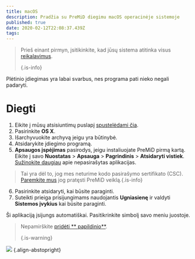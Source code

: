 ```yaml
---
title: macOS
description: Pradžia su PreMiD diegimu macOS operacinėje sistemoje
published: true
date: 2020-02-12T22:08:37.439Z
tags:
---
```


> Prieš einant pirmyn, įsitikinkite, kad jūsų sistema atitinka visus [reikalavimus](/install/requirements). 
> 
> {.is-info}

Plėtinio įdiegimas yra labai svarbus, nes programa pati nieko negali padaryti.

# Diegti
1. Eikite į mūsų atsisiuntimų puslapį [spustelėdami čia](https://premid.app/downloads).
2. Pasirinkite **OS X**.
3. Išarchyvuokite archyvą jeigu yra būtinybė.
4. Atsidarykite įdiegimo programą.
5. **Apsaugos įspėjimas** pasirodys, jeigu instaliuojate PreMiD pirmą kartą. Eikite į savo **Nuostatas** > **Apsauga** > **Pagrindinis** > **Atsidaryti vistiek**. [Sužinokite daugiau](https://support.apple.com/guide/mac-help/open-a-mac-app-from-an-unidentified-developer-mh40616/mac) apie nepasirašytas aplikacijas.
> Tai yra dėl to, jog mes neturime kodo pasirašymo sertifikato (CSC). [Paremkite mus](https://www.patreon.com/Timeraa) jog pratęsti PreMiD veiklą.{.is-info}
6. Pasirinkite atsidaryti, kai būsite paraginti.
7. Suteikti prieiga prisijungimams naudojantis **Ugniasienę** ir valdyti **Sistemos įvykius** kai būsite paraginti.

Ši aplikaciją įsijungs automatiškai. Pasitikrinkite simbolį savo meniu juostoje.

> Nepamirškite [ pridėti ** papildinio**](/install). 
> 
> {.is-warning}

![](https://img.icons8.com/color/2x/mac-logo.png) {.align-abstopright}